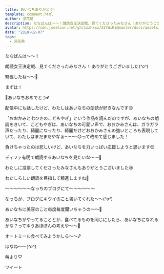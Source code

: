 ```yaml
---
title: あいなちありがとう♡
template: comment.html
author: 涼花萌
description: ななばんは〜〜！朗読女王決定戦、見てくださったみなさん！ありがとうございました(*^o^*)緊張したね〜〜🍋まずは！🎉あいなちおめでとう💕配信中にも話したけど、わたしはあい...
avatar: https://cdn.jsdelivr.net/gh/zzzhxxx/227WiKi@master/docs/assets/photo/avatar/moe.jpg
date: "2018-02-07"
tags:
  - 涼花萌
---
```







ななばんは〜〜！






朗読女王決定戦、見てくださったみなさん！
ありがとうございました(*^o^*)




緊張したね〜〜🍋







まずは！



🎉あいなちおめでとう💕




配信中にも話したけど、わたしはあいなちの朗読が好きなんです😊






「おおかみと七ひきのこどもやぎ」という作品を読んだのですが、あいなちの朗読をきいて、こどもやぎは、あいなちの可愛い声で、おおかみさんは、ガラガラ声だったり、綺麗になったり、綺麗だけどおおかみさんの強いところも表現していて、わたしはまだまだやなぁ〜〜〜😞って改めて感じました！








負けちゃったのは悲しいけど、あいなちを力いっぱい応援しようと思います😊





ディファ有明で朗読するあいなちを見たいな〜〜🤗






わたしに投票してくださったみなさんもありがとうございました😢




わたしらしい朗読を目指して精進しますね🤗












〜〜〜〜〜〜なっちのブログにて〜〜〜〜〜〜





なっちが、ブログにキウイのこと書いてくれた〜〜(*^o^*)




あいなちに美容のこと毎度毎度聞いちゃうの〜〜🍋





あいなちがやってることとか、食べてるものを同じにしたら、あいなちになれるかな？ってゆうあほぼんの考えや〜〜🙈






オートミール食べてみようかしら〜〜♪








ほなね〜〜(*^o^*)



萌より♡


ツイート



